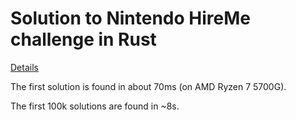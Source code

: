 # Solution to Nintendo HireMe challenge in Rust

[Details](https://www.nerd.nintendo.com/files/HireMe.html)

The first solution is found in about 70ms (on AMD Ryzen 7 5700G).

The first 100k solutions are found in ~8s.

